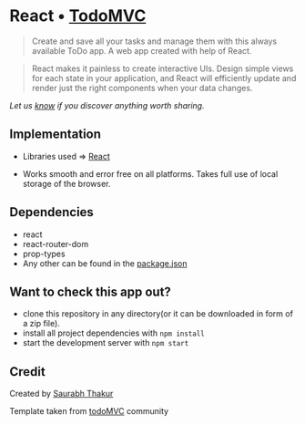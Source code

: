 # React • [TodoMVC](http://todomvc.com)

> Create and save all your tasks and manage them with this always available ToDo app. A web app created with help of React.

> React makes it painless to create interactive UIs. Design simple views for each state in your application, and React will efficiently update and render just the right components when your data changes.

*Let us [know](https://github.com/tastejs/todomvc/issues) if you discover anything worth sharing.*


## Implementation

- Libraries used => [React](https://reactjs.org)

- Works smooth and error free on all platforms. Takes full use of local storage of the browser.


## Dependencies

* react
* react-router-dom
* prop-types
* Any other can be found in the [package.json](package.json)


## Want to check this app out?

* clone this repository in any directory(or it can be downloaded in form of a zip file).
* install all project dependencies with `npm install`
* start the development server with `npm start`


## Credit

Created by [Saurabh Thakur](http://github.com/thakursaurabh1998)

Template taken from [todoMVC](https://todomvc.com) community